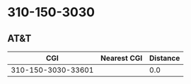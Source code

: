# 310-150-3030
## AT&T


| CGI | Nearest CGI | Distance |
|-----|-------------|----------|
| 310-150-3030-33601 |  | 0.0 |
